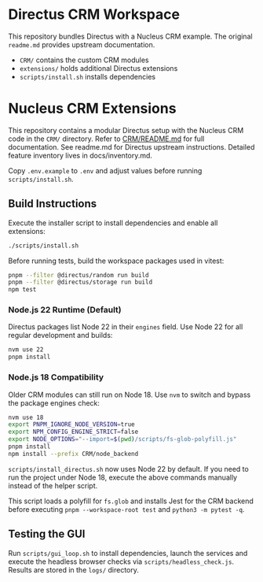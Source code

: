 
# Directus CRM Workspace

This repository bundles Directus with a Nucleus CRM example. The original `readme.md` provides upstream documentation.

- `CRM/` contains the custom CRM modules
- `extensions/` holds additional Directus extensions
- `scripts/install.sh` installs dependencies

# Nucleus CRM Extensions

This repository contains a modular Directus setup with the Nucleus CRM code in the `CRM/` directory.
Refer to [CRM/README.md](CRM/README.md) for full documentation.
See readme.md for Directus upstream instructions.
Detailed feature inventory lives in docs/inventory.md.

Copy `.env.example` to `.env` and adjust values before running `scripts/install.sh`.

## Build Instructions

Execute the installer script to install dependencies and enable all extensions:

```bash
./scripts/install.sh
```

Before running tests, build the workspace packages used in vitest:

```bash
pnpm --filter @directus/random run build
pnpm --filter @directus/storage run build
npm test
```

### Node.js 22 Runtime (Default)

Directus packages list Node 22 in their `engines` field. Use Node 22 for all
regular development and builds:

```bash
nvm use 22
pnpm install
```

### Node.js 18 Compatibility

Older CRM modules can still run on Node 18. Use `nvm` to switch and bypass the
package engines check:

```bash
nvm use 18
export PNPM_IGNORE_NODE_VERSION=true
export NPM_CONFIG_ENGINE_STRICT=false
export NODE_OPTIONS="--import=$(pwd)/scripts/fs-glob-polyfill.js"
pnpm install
npm install --prefix CRM/node_backend
```

`scripts/install_directus.sh` now uses Node 22 by default. If you need to run
the project under Node 18, execute the above commands manually instead of the
helper script.

This script loads a polyfill for `fs.glob` and installs Jest for the CRM backend
before executing `pnpm --workspace-root test` and `python3 -m pytest -q`.

## Testing the GUI

Run `scripts/gui_loop.sh` to install dependencies, launch the services and
execute the headless browser checks via `scripts/headless_check.js`. Results are
stored in the `logs/` directory.

